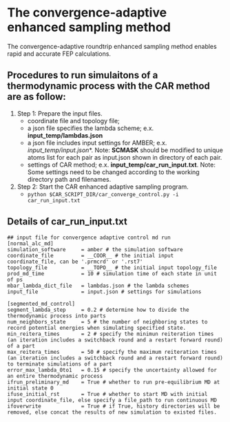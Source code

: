 # The convergence-adaptive enhanced sampling method
The convergence-adaptive roundtrip enhanced sampling method enables rapid and accurate FEP calculations.

## Procedures to run simulaitons of a thermodynamic process with the CAR method are as follow:
1. Step 1: Prepare the input files.
    - coordinate file and topology file;
    - a json file specifies the lambda scheme; e.x. **input_temp/lambdas.json**
    - a json file includes input settings for AMBER; e.x. **input_temp/input*.json**. Note:  __SCMASK__ should be modified to unique atoms list for each pair as input.json shown in directory of each pair.
    - settings of CAR method; e.x. **input_temp/car_run_input.txt**. Note: Some settings need to be changed according to the working directory path and filenames.
2. Step 2: Start the CAR enhanced adaptive sampling program.
    - `python $CAR_SCRIPT_DIR/car_converge_control.py -i car_run_input.txt`

## Details of car_run_input.txt
```
## input file for convergence adaptive control md run
[normal_alc_md]
simulation_software     = amber # the simulation software
coordinate_file         = __COOR__ # the initial input coordinate_file, can be '.prmcrd' or '.rst7'
topology_file           = __TOPO__ # the initial input topology_file
prod_md_time            = 10 # simulation time of each state in unit of ps
mbar_lambda_dict_file   = lambdas.json # the lambda schemes
input_file              = input.json # settings for simulations

[segmented_md_control]
segment_lambda_step     = 0.2 # determine how to divide the thermodynamic process into parts
num_neighbors_state     = 5 # the number of neighboring states to record potential energies when simulating specified state.
min_reitera_times       = 2 # specify the minimun reiteration times (an iteration includes a switchback round and a restart forward round) of a part
max_reitera_times       = 50 # specify the maximum reiteration times (an iteration includes a switchback round and a restart forward round) to terminate simulations of a part
error_max_lambda_0to1   = 0.15 # specify the uncertainty allowed for an entire thermodynamic process
ifrun_preliminary_md    = True # whether to run pre-equilibrium MD at initial state 0
ifuse_initial_rst       = True # whether to start MD with initial input coordinate_file, else specify a file_path to run continuous MD
ifoverwrite             = True # if True, history directories will be removed, else concat the results of new simulation to existed files.
```
